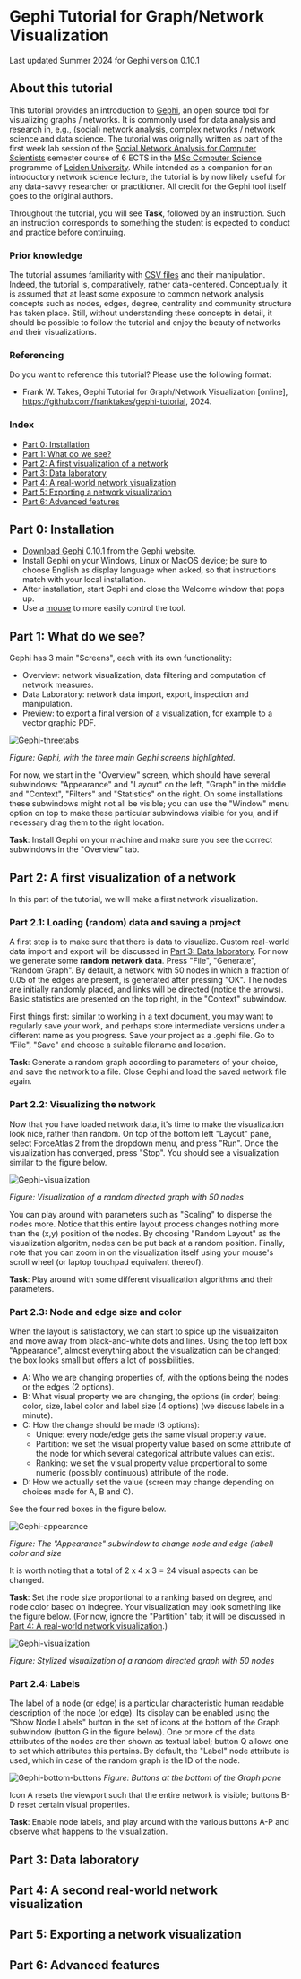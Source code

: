# Gephi Tutorial for Graph/Network Visualization
Last updated Summer 2024 for Gephi version 0.10.1

## About this tutorial
This tutorial provides an introduction to [Gephi](https://gephi.org), an open source tool for visualizing graphs / networks.
It is commonly used for data analysis and research in, e.g., (social) network analysis, complex networks / network science and data science. 
The tutorial was originally written as part of the first week lab session of the [Social Network Analysis for Computer Scientists](https://liacs.leidenuniv.nl/~takesfw/SNACS/) semester course of 6 ECTS in the [MSc Computer Science](https://www.universiteitleiden.nl/en/education/study-programmes/master/computer-science) programme of [Leiden University](https://www.universiteitleiden.nl/en). 
While intended as a companion for an introductory network science lecture, the tutorial is by now likely useful for any data-savvy researcher or practitioner. 
All credit for the Gephi tool itself goes to the original authors.

Throughout the tutorial, you will see **Task**, followed by an instruction. Such an instruction corresponds to something the student is expected to conduct and practice before continuing. 

### Prior knowledge 
The tutorial assumes familiarity with [CSV files](https://en.wikipedia.org/wiki/Comma-separated_values) and their manipulation. Indeed, the tutorial is, comparatively, rather data-centered. 
Conceptually, it is assumed that at least some exposure to common network analysis concepts such as nodes, edges, degree, centrality and community structure has taken place. 
Still, without understanding these concepts in detail, it should be possible to follow the tutorial and enjoy the beauty of networks and their visualizations.

### Referencing
Do you want to reference this tutorial? Please use the following format:
* Frank W. Takes, Gephi Tutorial for Graph/Network Visualization [online], https://github.com/franktakes/gephi-tutorial, 2024.

### Index
* [Part 0: Installation](#part-0-installation)
* [Part 1: What do we see?](#part-1-what-do-we-see)
* [Part 2: A first visualization of a network](#part-2-a-first-visualization-of-a-network)
* [Part 3: Data laboratory](#part-3-data-laboratory)
* [Part 4: A real-world network visualization](#part-4-a-second-real-world-network-visualization)
* [Part 5: Exporting a network visualization](part-5-exporting-a-network-visualization)
* [Part 6: Advanced features](#part-6-advanced-features)

## Part 0: Installation

* [Download Gephi](https://gephi.org/users/download) 0.10.1 from the Gephi website.
* Install Gephi on your Windows, Linux or MacOS device; be sure to choose English as display language when asked, so that instructions match with your local installation.
* After installation, start Gephi and close the Welcome window that pops up.
* Use a [mouse](https://en.wikipedia.org/wiki/Computer_mouse) to more easily control the tool.

## Part 1: What do we see?

Gephi has 3 main "Screens", each with its own functionality: 
* Overview: network visualization, data filtering and computation of network measures.
* Data Laboratory: network data import, export, inspection and manipulation.
* Preview: to export a final version of a visualization, for example to a vector graphic PDF.

![Gephi-threetabs](https://github.com/franktakes/gephi-tutorial/blob/main/gephi-threetabs-annotated.png?raw=true)

_Figure: Gephi, with the three main Gephi screens highlighted._

For now, we start in the "Overview" screen, which should have several subwindows: "Appearance" and "Layout" on the left, "Graph" in the middle and "Context", "Filters" and "Statistics" on the right. 
On some installations these subwindows might not all be visible; you can use the "Window" menu option on top to make these particular subwindows visible for you, and if necessary drag them to the right location. 

**Task**: Install Gephi on your machine and make sure you see the correct subwindows in the "Overview" tab.

## Part 2: A first visualization of a network 

In this part of the tutorial, we will make a first network visualization.

### Part 2.1: Loading (random) data and saving a project

A first step is to make sure that there is data to visualize. 
Custom real-world data import and export will be discussed in [Part 3: Data laboratory](#part-3-data-laboratory). 
For now we generate some **random network data**. 
Press "File", "Generate", "Random Graph". By default, a network with 50 nodes in which a fraction of 0.05 of the edges are present, is generated after pressing "OK". 
The nodes are initially randomly placed, and links will be directed (notice the arrows). 
Basic statistics are presented on the top right, in the "Context" subwindow. 

First things first: similar to working in a text document, you may want to regularly save your work, and perhaps store intermediate versions under a different name as you progress. 
Save your project as a .gephi file. 
Go to "File", "Save" and choose a suitable filename and location. 

**Task**: Generate a random graph according to parameters of your choice, and save the network to a file. 
Close Gephi and load the saved network file again.

### Part 2.2: Visualizing the network 

Now that you have loaded network data, it's time to make the visualization look nice, rather than random. 
On top of the bottom left "Layout" pane, select ForceAtlas 2 from the dropdown menu, and press "Run". 
Once the visualization has converged, press "Stop". You should see a visualization similar to the figure below. 

![Gephi-visualization](https://github.com/franktakes/gephi-tutorial/blob/main/gephi-random-visualization.png?raw=true)

_Figure: Visualization of a random directed graph with 50 nodes_

You can play around with parameters such as "Scaling" to disperse the nodes more. 
Notice that this entire layout process changes nothing more than the (x,y) position of the nodes. 
By choosing "Random Layout" as the visualization algoritm, nodes can be put back at a random position. 
Finally, note that you can zoom in on the visualization itself using your mouse's scroll wheel (or laptop touchpad equivalent thereof). 

**Task**: Play around with some different visualization algorithms and their parameters. 

### Part 2.3: Node and edge size and color

When the layout is satisfactory, we can start to spice up the visualizaiton and move away from black-and-white dots and lines. 
Using the top left box "Appearance", almost everything about the visualization can be changed; the box looks small but offers a lot of possibilities. 
* A: Who we are changing properties of, with the options being the nodes or the edges (2 options).
* B: What visual property we are changing, the options (in order) being: color, size, label color and label size (4 options) (we discuss labels in a minute).
* C: How the change should be made (3 options):
	* Unique: every node/edge gets the same visual property value.
	* Partition: we set the visual property value based on some attribute of the node for which several categorical attribute values can exist.
	* Ranking: we set the visual property value propertional to some numeric (possibly continuous) attribute of the node.
* D: How we actually set the value (screen may change depending on choices made for A, B and C).
  
See the four red boxes in the figure below.

![Gephi-appearance](https://github.com/franktakes/gephi-tutorial/blob/main/gephi-appearance-annotated.png?raw=true)

_Figure: The "Appearance" subwindow to change node and edge (label) color and size_

It is worth noting that a total of 2 x 4 x 3 = 24 visual aspects can be changed. 

**Task**: Set the node size proportional to a ranking based on degree, and node color based on indegree. Your visualization may look something like the figure below.
(For now, ignore the "Partition" tab; it will be discussed in [Part 4: A real-world network visualization](#part-4-a-second-real-world-network-visualization).)

![Gephi-visualization](https://github.com/franktakes/gephi-tutorial/blob/main/gephi-visualization.png?raw=true)

_Figure: Stylized visualization of a random directed graph with 50 nodes_

### Part 2.4: Labels

The label of a node (or edge) is a particular characteristic human readable description of the node (or edge). 
Its display can be enabled using the "Show Node Labels" button in the set of icons at the bottom of the Graph subwindow (button G in the figure below).
One or more of the data attributes of the nodes are then shown as textual label; button Q allows one to set which attributes this pertains. 
By default, the "Label" node attribute is used, which in case of the random graph is the ID of the node.

![Gephi-bottom-buttons](https://github.com/franktakes/gephi-tutorial/blob/main/gephi-graph-bottom-buttons-annotated.png?raw=true)
_Figure: Buttons at the bottom of the Graph pane_

Icon A resets the viewport such that the entire network is visible; buttons B-D reset certain visual properties. 

**Task**: Enable node labels, and play around with the various buttons A-P and observe what happens to the visualization. 

## Part 3: Data laboratory

## Part 4: A second real-world network visualization

## Part 5: Exporting a network visualization

## Part 6: Advanced features
